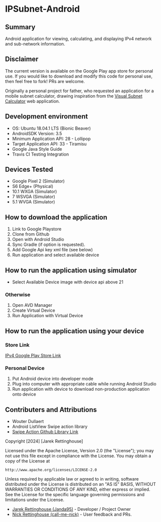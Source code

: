 # IPSubnet-Android

## Summary

Android application for viewing, calculating, and displaying IPv4 network and sub-network information.

## Disclaimer

The current version is available on the Google Play app store for personal use. If you would like to download and modify this code for personal use, then feel free to fork! PRs are welcome.

Originally a personal project for father, who requested an application for a mobile subnet calculator, drawing inspiration from the [Visual Subnet Calculator](http://www.davidc.net/sites/default/subnets/subnets.htm) web application.

## Development environment

- OS: Ubuntu 18.04.1 LTS (Bionic Beaver)
- AndroidSDK Version: 3.5
- Minimum Application API: 28 - Lollipop
- Target Application API: 33 - Tiramisu
- Google Java Style Guide
- Travis CI Testing Integration

## Devices Tested

- Google Pixel 2 (Simulator)
- S6 Edge+ (Physical)
- 10.1 WXGA (Simulator)
- 7 WSVGA (Simulator)
- 5.1 WVGA (Simulator)

## How to download the application

1. Link to Google Playstore
1. Clone from Github
1. Open with Android Studio
1. Sync Gradle (if option is requested).
1. Add Google Api key xml file (see below)
1. Run application and select available device

## How to run the application using simulator

- Select Available Device image with device api above 21

### Otherwise

1. Open AVD Manager
1. Create Virtual Device
1. Run Application with Virtual Device

## How to run the application using your device

### Store Link

[IPv4 Google Play Store Link](https://play.google.com/store/apps/details?id=com.jlrutilities.subnetapp)

### Personal Device

1. Put Android device into developer mode
1. Plug into computer with appropriate cable while running Android Studio
1. Run application with device to download non-production application onto device

## Contributers and Attributions

- Wouter Dullaert
- Android ListView Swipe action library
- [Swipe Action Github Library Link](https://github.com/wdullaer/SwipeActionAdapter)

Copyright [2024] [Jarek Rettinghouse]

Licensed under the Apache License, Version 2.0 (the "License");
you may not use this file except in compliance with the License.
You may obtain a copy of the License at

    http://www.apache.org/licenses/LICENSE-2.0

Unless required by applicable law or agreed to in writing, software
distributed under the License is distributed on an "AS IS" BASIS,
WITHOUT WARRANTIES OR CONDITIONS OF ANY KIND, either express or implied.
See the License for the specific language governing permissions and
limitations under the License.

- [Jarek Rettinghouse (Janda95)](https://github.com/Janda95) - Developer / Project Owner
- [Nick Rettinghouse (call-me-nick)](https://github.com/call-me-nick) - User feedback and PRs.
